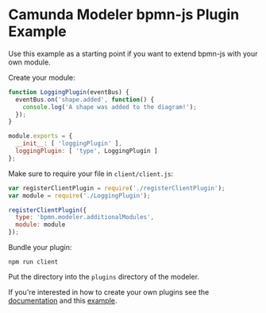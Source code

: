 # Camunda Modeler bpmn-js Plugin Example

Use this example as a starting point if you want to extend bpmn-js with your own module.

Create your module:

```javascript
function LoggingPlugin(eventBus) {
  eventBus.on('shape.added', function() {
    console.log('A shape was added to the diagram!');
  });
}

module.exports = {
  __init__: [ 'loggingPlugin' ],
  loggingPlugin: [ 'type', LoggingPlugin ]
};
```

Make sure to require your file in `client/client.js`:

```javascript
var registerClientPlugin = require('./registerClientPlugin');
var module = require('./LoggingPlugin');

registerClientPlugin({
  type: 'bpmn.modeler.additionalModules',
  module: module
});
```

Bundle your plugin:

```
npm run client
```

Put the directory into the `plugins` directory of the modeler.

If you're interested in how to create your own plugins see the [documentation](https://github.com/camunda/camunda-modeler/tree/master/docs/plugins) and this [example](https://github.com/camunda/camunda-modeler-plugin-example).
